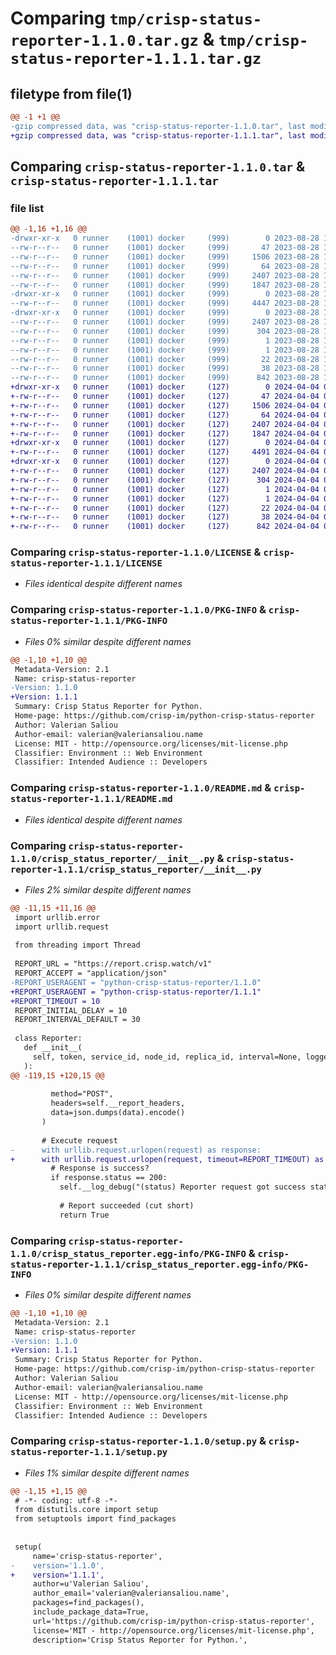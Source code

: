 # Comparing `tmp/crisp-status-reporter-1.1.0.tar.gz` & `tmp/crisp-status-reporter-1.1.1.tar.gz`

## filetype from file(1)

```diff
@@ -1 +1 @@
-gzip compressed data, was "crisp-status-reporter-1.1.0.tar", last modified: Mon Aug 28 15:58:40 2023, max compression
+gzip compressed data, was "crisp-status-reporter-1.1.1.tar", last modified: Thu Apr  4 08:09:52 2024, max compression
```

## Comparing `crisp-status-reporter-1.1.0.tar` & `crisp-status-reporter-1.1.1.tar`

### file list

```diff
@@ -1,16 +1,16 @@
-drwxr-xr-x   0 runner    (1001) docker     (999)        0 2023-08-28 15:58:40.007083 crisp-status-reporter-1.1.0/
--rw-r--r--   0 runner    (1001) docker     (999)       47 2023-08-28 15:58:27.000000 crisp-status-reporter-1.1.0/AUTHORS
--rw-r--r--   0 runner    (1001) docker     (999)     1506 2023-08-28 15:58:27.000000 crisp-status-reporter-1.1.0/LICENSE
--rw-r--r--   0 runner    (1001) docker     (999)       64 2023-08-28 15:58:27.000000 crisp-status-reporter-1.1.0/MANIFEST.in
--rw-r--r--   0 runner    (1001) docker     (999)     2407 2023-08-28 15:58:40.007083 crisp-status-reporter-1.1.0/PKG-INFO
--rw-r--r--   0 runner    (1001) docker     (999)     1847 2023-08-28 15:58:27.000000 crisp-status-reporter-1.1.0/README.md
-drwxr-xr-x   0 runner    (1001) docker     (999)        0 2023-08-28 15:58:40.007083 crisp-status-reporter-1.1.0/crisp_status_reporter/
--rw-r--r--   0 runner    (1001) docker     (999)     4447 2023-08-28 15:58:27.000000 crisp-status-reporter-1.1.0/crisp_status_reporter/__init__.py
-drwxr-xr-x   0 runner    (1001) docker     (999)        0 2023-08-28 15:58:40.007083 crisp-status-reporter-1.1.0/crisp_status_reporter.egg-info/
--rw-r--r--   0 runner    (1001) docker     (999)     2407 2023-08-28 15:58:39.000000 crisp-status-reporter-1.1.0/crisp_status_reporter.egg-info/PKG-INFO
--rw-r--r--   0 runner    (1001) docker     (999)      304 2023-08-28 15:58:39.000000 crisp-status-reporter-1.1.0/crisp_status_reporter.egg-info/SOURCES.txt
--rw-r--r--   0 runner    (1001) docker     (999)        1 2023-08-28 15:58:39.000000 crisp-status-reporter-1.1.0/crisp_status_reporter.egg-info/dependency_links.txt
--rw-r--r--   0 runner    (1001) docker     (999)        1 2023-08-28 15:58:39.000000 crisp-status-reporter-1.1.0/crisp_status_reporter.egg-info/not-zip-safe
--rw-r--r--   0 runner    (1001) docker     (999)       22 2023-08-28 15:58:39.000000 crisp-status-reporter-1.1.0/crisp_status_reporter.egg-info/top_level.txt
--rw-r--r--   0 runner    (1001) docker     (999)       38 2023-08-28 15:58:40.007083 crisp-status-reporter-1.1.0/setup.cfg
--rw-r--r--   0 runner    (1001) docker     (999)      842 2023-08-28 15:58:27.000000 crisp-status-reporter-1.1.0/setup.py
+drwxr-xr-x   0 runner    (1001) docker     (127)        0 2024-04-04 08:09:52.803499 crisp-status-reporter-1.1.1/
+-rw-r--r--   0 runner    (1001) docker     (127)       47 2024-04-04 08:09:40.000000 crisp-status-reporter-1.1.1/AUTHORS
+-rw-r--r--   0 runner    (1001) docker     (127)     1506 2024-04-04 08:09:40.000000 crisp-status-reporter-1.1.1/LICENSE
+-rw-r--r--   0 runner    (1001) docker     (127)       64 2024-04-04 08:09:40.000000 crisp-status-reporter-1.1.1/MANIFEST.in
+-rw-r--r--   0 runner    (1001) docker     (127)     2407 2024-04-04 08:09:52.803499 crisp-status-reporter-1.1.1/PKG-INFO
+-rw-r--r--   0 runner    (1001) docker     (127)     1847 2024-04-04 08:09:40.000000 crisp-status-reporter-1.1.1/README.md
+drwxr-xr-x   0 runner    (1001) docker     (127)        0 2024-04-04 08:09:52.803499 crisp-status-reporter-1.1.1/crisp_status_reporter/
+-rw-r--r--   0 runner    (1001) docker     (127)     4491 2024-04-04 08:09:40.000000 crisp-status-reporter-1.1.1/crisp_status_reporter/__init__.py
+drwxr-xr-x   0 runner    (1001) docker     (127)        0 2024-04-04 08:09:52.803499 crisp-status-reporter-1.1.1/crisp_status_reporter.egg-info/
+-rw-r--r--   0 runner    (1001) docker     (127)     2407 2024-04-04 08:09:52.000000 crisp-status-reporter-1.1.1/crisp_status_reporter.egg-info/PKG-INFO
+-rw-r--r--   0 runner    (1001) docker     (127)      304 2024-04-04 08:09:52.000000 crisp-status-reporter-1.1.1/crisp_status_reporter.egg-info/SOURCES.txt
+-rw-r--r--   0 runner    (1001) docker     (127)        1 2024-04-04 08:09:52.000000 crisp-status-reporter-1.1.1/crisp_status_reporter.egg-info/dependency_links.txt
+-rw-r--r--   0 runner    (1001) docker     (127)        1 2024-04-04 08:09:52.000000 crisp-status-reporter-1.1.1/crisp_status_reporter.egg-info/not-zip-safe
+-rw-r--r--   0 runner    (1001) docker     (127)       22 2024-04-04 08:09:52.000000 crisp-status-reporter-1.1.1/crisp_status_reporter.egg-info/top_level.txt
+-rw-r--r--   0 runner    (1001) docker     (127)       38 2024-04-04 08:09:52.803499 crisp-status-reporter-1.1.1/setup.cfg
+-rw-r--r--   0 runner    (1001) docker     (127)      842 2024-04-04 08:09:40.000000 crisp-status-reporter-1.1.1/setup.py
```

### Comparing `crisp-status-reporter-1.1.0/LICENSE` & `crisp-status-reporter-1.1.1/LICENSE`

 * *Files identical despite different names*

### Comparing `crisp-status-reporter-1.1.0/PKG-INFO` & `crisp-status-reporter-1.1.1/PKG-INFO`

 * *Files 0% similar despite different names*

```diff
@@ -1,10 +1,10 @@
 Metadata-Version: 2.1
 Name: crisp-status-reporter
-Version: 1.1.0
+Version: 1.1.1
 Summary: Crisp Status Reporter for Python.
 Home-page: https://github.com/crisp-im/python-crisp-status-reporter
 Author: Valerian Saliou
 Author-email: valerian@valeriansaliou.name
 License: MIT - http://opensource.org/licenses/mit-license.php
 Classifier: Environment :: Web Environment
 Classifier: Intended Audience :: Developers
```

### Comparing `crisp-status-reporter-1.1.0/README.md` & `crisp-status-reporter-1.1.1/README.md`

 * *Files identical despite different names*

### Comparing `crisp-status-reporter-1.1.0/crisp_status_reporter/__init__.py` & `crisp-status-reporter-1.1.1/crisp_status_reporter/__init__.py`

 * *Files 2% similar despite different names*

```diff
@@ -11,15 +11,16 @@
 import urllib.error
 import urllib.request
 
 from threading import Thread
 
 REPORT_URL = "https://report.crisp.watch/v1"
 REPORT_ACCEPT = "application/json"
-REPORT_USERAGENT = "python-crisp-status-reporter/1.1.0"
+REPORT_USERAGENT = "python-crisp-status-reporter/1.1.1"
+REPORT_TIMEOUT = 10
 REPORT_INITIAL_DELAY = 10
 REPORT_INTERVAL_DEFAULT = 30
 
 class Reporter:
   def __init__(
     self, token, service_id, node_id, replica_id, interval=None, logger=None
   ):
@@ -119,15 +120,15 @@
 
         method="POST",
         headers=self.__report_headers,
         data=json.dumps(data).encode()
       )
 
       # Execute request
-      with urllib.request.urlopen(request) as response:
+      with urllib.request.urlopen(request, timeout=REPORT_TIMEOUT) as response:
         # Response is success?
         if response.status == 200:
           self.__log_debug("(status) Reporter request got success status")
 
           # Report succeeded (cut short)
           return True
```

### Comparing `crisp-status-reporter-1.1.0/crisp_status_reporter.egg-info/PKG-INFO` & `crisp-status-reporter-1.1.1/crisp_status_reporter.egg-info/PKG-INFO`

 * *Files 0% similar despite different names*

```diff
@@ -1,10 +1,10 @@
 Metadata-Version: 2.1
 Name: crisp-status-reporter
-Version: 1.1.0
+Version: 1.1.1
 Summary: Crisp Status Reporter for Python.
 Home-page: https://github.com/crisp-im/python-crisp-status-reporter
 Author: Valerian Saliou
 Author-email: valerian@valeriansaliou.name
 License: MIT - http://opensource.org/licenses/mit-license.php
 Classifier: Environment :: Web Environment
 Classifier: Intended Audience :: Developers
```

### Comparing `crisp-status-reporter-1.1.0/setup.py` & `crisp-status-reporter-1.1.1/setup.py`

 * *Files 1% similar despite different names*

```diff
@@ -1,15 +1,15 @@
 # -*- coding: utf-8 -*-
 from distutils.core import setup
 from setuptools import find_packages
 
 
 setup(
     name='crisp-status-reporter',
-    version='1.1.0',
+    version='1.1.1',
     author=u'Valerian Saliou',
     author_email='valerian@valeriansaliou.name',
     packages=find_packages(),
     include_package_data=True,
     url='https://github.com/crisp-im/python-crisp-status-reporter',
     license='MIT - http://opensource.org/licenses/mit-license.php',
     description='Crisp Status Reporter for Python.',
```

